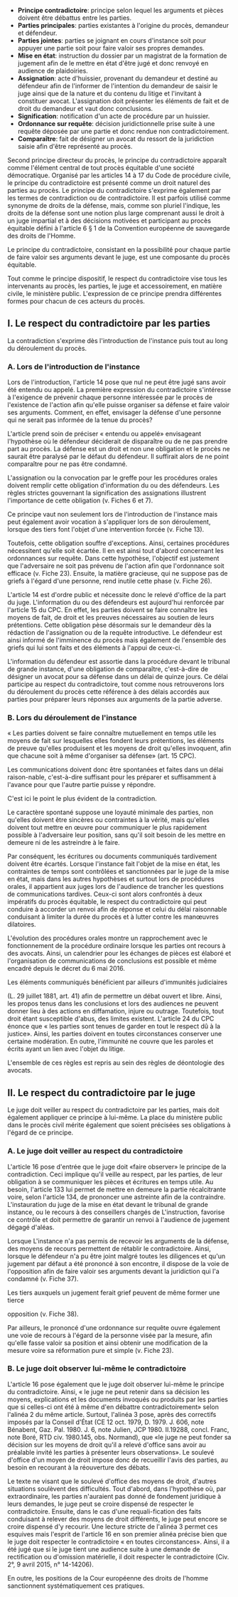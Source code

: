 - **Principe contradictoire**: principe selon lequel les arguments et pièces doivent être débattus entre les parties.
- **Parties principales**: parties existantes à l'origine du procès, demandeur et défendeur.
- **Parties jointes**: parties se joignant en cours d'instance soit pour appuyer une partie soit pour faire valoir ses propres demandes.
- **Mise en état**: instruction du dossier par un magistrat de la formation de jugement afin de le mettre en état d'être jugé et donc renvoyé en audience de plaidoiries.
- **Assignation**: acte d'huissier, provenant du demandeur et destiné au défendeur afin de l'informer de l'intention du demandeur de saisir le juge ainsi que de la nature et du contenu du litige et l'invitant à constituer avocat. L'assignation doit présenter les éléments de fait et de droit du demandeur et vaut donc conclusions.
- **Signification**: notification d'un acte de procédure par un huissier.
- **Ordonnance sur requête**: décision juridictionnelle prise suite à une requête déposée par une partie et donc rendue non contradictoirement.
- **Comparaître**: fait de désigner un avocat du ressort de la juridiction saisie afin d'être représenté au procès.

Second principe directeur du procès, le principe du contradictoire apparaît comme l'élément central de tout procès équitable d'une société démocratique. Organisé par les articles 14 à 17 du Code de procédure civile, le principe du contradictoire est présenté comme un droit naturel des parties au procès. Le principe du contradictoire s'exprime également par les termes de contradiction ou de contradictoire. Il est parfois utilisé comme synonyme de droits de la défense, mais, comme son pluriel l'indique, les droits de la défense sont une notion plus large comprenant aussi le droit à un juge impartial et à des décisions motivées et participant au procès équitable défini à l'article 6 § 1 de la Convention européenne de sauvegarde des droits de l'Homme.

Le principe du contradictoire, consistant en la possibilité pour chaque partie de faire valoir ses arguments devant le juge, est une composante du procès équitable.

Tout comme le principe dispositif, le respect du contradictoire vise tous les intervenants au procès, les parties, le juge et accessoirement, en matière civile, le ministère public. L'expression de ce principe prendra différentes formes pour chacun de ces acteurs du procès.

## I. Le respect du contradictoire par les parties

La contradiction s'exprime dès l'introduction de l'instance puis tout au long du déroulement du procès.

### A. Lors de l'introduction de l'instance

Lors de l'introduction, l'article 14 pose que nul ne peut être jugé sans avoir été entendu ou appelé. La première expression du contradictoire s'intéresse à l'exigence de prévenir chaque personne intéressée par le procès de l'existence de l'action afin qu'elle puisse organiser sa défense et faire valoir ses arguments. Comment, en effet, envisager la défense d'une personne qui ne serait pas informée de la tenue du procès?

L'article prend soin de préciser « entendu ou appelé» envisageant l'hypothèse où le défendeur déciderait de disparaître ou de ne pas prendre part au procès. La défense est un droit et non une obligation et le procès ne saurait être paralysé par le défaut du défendeur. Il suffirait alors de ne point comparaître pour ne pas être condamné.

L'assignation ou la convocation par le greffe pour les procédures orales doivent remplir cette obligation d'information du ou des défendeurs. Les règles strictes gouvernant la signification des assignations illustrent l'importance de cette obligation (v. Fiches 6 et 7).

Ce principe vaut non seulement lors de l'introduction de l'instance mais peut également avoir vocation à s'appliquer lors de son déroulement, lorsque des tiers font l'objet d'une intervention forcée (v. Fiche 13).

Toutefois, cette obligation souffre d'exceptions. Ainsi, certaines procédures nécessitent qu'elle soit écartée. Il en est ainsi tout d'abord concernant les ordonnances sur requête. Dans cette hypothèse, l'objectif est justement que l'adversaire ne soit pas prévenu de l'action afin que l'ordonnance soit efficace (v. Fiche 23). Ensuite, la matière gracieuse, qui ne suppose pas de griefs à l'égard d'une personne, rend inutile cette phase (v. Fiche 26).

L'article 14 est d'ordre public et nécessite donc le relevé d'office de la part du juge. L'information du ou des défendeurs est aujourd'hui renforcée par l'article 15 du CPC. En effet, les parties doivent se faire connaître les moyens de fait, de droit et les preuves nécessaires au soutien de leurs prétentions. Cette obligation pèse désormais sur le demandeur dès la rédaction de l'assignation ou de la requête introductive. Le défendeur est ainsi informé de l'imminence du procès mais également de l'ensemble des griefs qui lui sont faits et des éléments à l'appui de ceux-ci.

L'information du défendeur est assortie dans la procédure devant le tribunal de grande instance, d'une obligation de comparaître, c'est-à-dire de désigner un avocat pour sa défense dans un délai de quinze jours. Ce délai participe au respect du contradictoire, tout comme nous retrouverons lors du déroulement du procès cette référence à des délais accordés aux parties pour préparer leurs réponses aux arguments de la partie adverse.

### B. Lors du déroulement de l'instance

« Les parties doivent se faire connaître mutuellement en temps utile les moyens de fait sur lesquelles elles fondent leurs prétentions, les éléments de preuve qu'elles produisent et les moyens de droit qu'elles invoquent, afin que chacune soit à même d'organiser sa défense» (art. 15 CPC).

Les communications doivent donc être spontanées et faites dans un délai raison-nable, c'est-à-dire suffisant pour les préparer et suffisamment à l'avance pour que l'autre partie puisse y répondre.

C'est ici le point le plus évident de la contradiction.

Le caractère spontané suppose une loyauté minimale des parties, non qu'elles doivent être sincères ou contraintes à la vérité, mais qu'elles doivent tout mettre en œuvre pour communiquer le plus rapidement possible à l'adversaire leur position, sans qu'il soit besoin de les mettre en demeure ni de les astreindre à le faire.

Par conséquent, les écritures ou documents communiqués tardivement doivent être écartés. Lorsque l'instance fait l'objet de la mise en état, les contraintes de temps sont contrôlées et sanctionnées par le juge de la mise en état, mais dans les autres hypothèses et surtout lors de procédures orales, il appartient aux juges lors de l'audience de trancher les questions de communications tardives. Ceux-ci sont alors confrontés à deux impératifs du procès équitable, le respect du contradictoire qui peut conduire à accorder un renvoi afin de réponse et celui du délai raisonnable conduisant à limiter la durée du procès et à lutter contre les manœuvres dilatoires.

L'évolution des procédures orales montre un rapprochement avec le fonctionnement de la procédure ordinaire lorsque les parties ont recours à des avocats. Ainsi, un calendrier pour les échanges de pièces est élaboré et l'organisation de communications de conclusions est possible et même encadré depuis le décret du 6 mai 2016.

Les éléments communiqués bénéficient par ailleurs d'immunités judiciaires

(L. 29 juillet 1881, art. 41) afin de permettre un débat ouvert et libre. Ainsi, les propos tenus dans les conclusions et lors des audiences ne peuvent donner lieu à des actions en diffamation, injure ou outrage. Toutefois, tout droit étant susceptible d'abus, des limites existent. L'article 24 du CPC énonce que « les parties sont tenues de garder en tout le respect dû à la justice». Ainsi, les parties doivent en toutes circonstances conserver une certaine modération. En outre, l'immunité ne couvre que les paroles et écrits ayant un lien avec l'objet du litige.

L'ensemble de ces règles est repris au sein des règles de déontologie des avocats.

## II. Le respect du contradictoire par le juge

Le juge doit veiller au respect du contradictoire par les parties, mais doit également appliquer ce principe à lui-même. La place du ministère public dans le procès civil mérite également que soient précisées ses obligations à l'égard de ce principe.

### A. Le juge doit veiller au respect du contradictoire

L'article 16 pose d'entrée que le juge doit «faire observer» le principe de la contradiction. Ceci implique qu'il veille au respect, par les parties, de leur obligation à se communiquer les pièces et écritures en temps utile. Au besoin, l'article 133 lui permet de mettre en demeure la partie récalcitrante voire, selon l'article 134, de prononcer une astreinte afin de la contraindre. L'instauration du juge de la mise en état devant le tribunal de grande instance, ou le recours à des conseillers chargés de L'instruction, favorise ce contrôle et doit permettre de garantir un renvoi à l'audience de jugement dégagé d'aléas.

Lorsque L'instance n'a pas permis de recevoir les arguments de la défense, des moyens de recours permettent de rétablir le contradictoire. Ainsi, lorsque le défendeur n'a pu être joint malgré toutes les diligences et qu'un jugement par défaut a été prononcé à son encontre, il dispose de la voie de l'opposition afin de faire valoir ses arguments devant la juridiction qui l'a condamné (v. Fiche 37).

Les tiers auxquels un jugement ferait grief peuvent de même former une tierce

opposition (v. Fiche 38).

Par ailleurs, le prononcé d'une ordonnance sur requête ouvre également une voie de recours à l'égard de la personne visée par la mesure, afin qu'elle fasse valoir sa position et ainsi obtenir une modification de la mesure voire sa réformation pure et simple (v. Fiche 23).

### B. Le juge doit observer lui-même le contradictoire

L'article 16 pose également que le juge doit observer lui-même le principe du contradictoire. Ainsi, « le juge ne peut retenir dans sa décision les moyens, explications et les documents invoqués ou produits par les parties que si celles-ci ont été à même d'en débattre contradictoirement» selon l'alinéa 2 du même article. Surtout, l'alinéa 3 pose, après des correctifs imposés par la Conseil d'État (CE 12 oct. 1979, D. 1979. J. 606, note Bénabent, Gaz. Pal. 1980. J. 6, note Julien, JCP 1980. II.19288, concl. Franc, note Boré, RTD civ. 1980.145, obs. Normand), que «le juge ne peut fonder sa décision sur les moyens de droit qu'il a relevé d'office sans avoir au préalable invité les parties à présenter leurs observations». Le soulevé d'office d'un moyen de droit impose donc de recueillir l'avis des parties, au besoin en recourant à la réouverture des débats.

Le texte ne visant que le soulevé d'office des moyens de droit, d'autres situations soulèvent des difficultés. Tout d'abord, dans l'hypothèse où, par extraordinaire, les parties n'auraient pas donné de fondement juridique à leurs demandes, le juge peut se croire dispensé de respecter le contradictoire. Ensuite, dans le cas d'une requali-fication des faits conduisant à relever des moyens de droit différents, le juge peut encore se croire dispensé d'y recourir. Une lecture stricte de l'alinéa 3 permet ces esquives mais l'esprit de l'article 16 en son premier alinéa précise bien que le juge doit respecter le contradictoire « en toutes circonstances». Ainsi, il a été jugé que si le juge tient une audience suite à une demande de rectification ou d'omission matérielle, il doit respecter le contradictoire (Civ. 2°, 9 avril 2015, n° 14-14206).

En outre, les positions de la Cour européenne des droits de l'homme sanctionnent systématiquement ces pratiques.